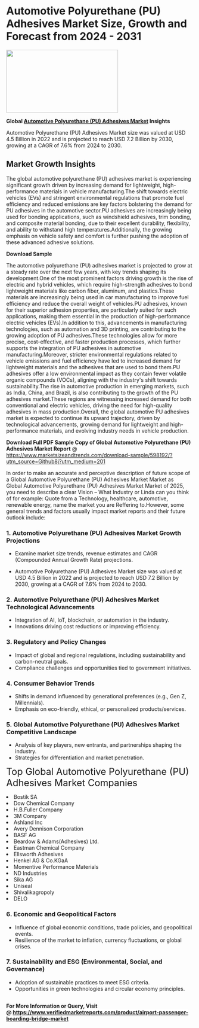 <H1>Automotive Polyurethane (PU) Adhesives Market Size, Growth and Forecast from 2024 - 2031</H1><img class="aligncenter size-medium wp-image-584254" src="https://thirdeyenews.in/wp-content/uploads/2024/09/Global-Market-Research-300x168.jpeg" alt="" width="300" height="168" /><p><strong>Global&nbsp;<a href="https://www.marketsizeandtrends.com/download-sample/598192/?utm_source=Github8j?utm_medium=201">Automotive Polyurethane (PU) Adhesives Market</a> Insights</strong></p><p>Automotive Polyurethane (PU) Adhesives Market size was valued at USD 4.5 Billion in 2022 and is projected to reach USD 7.2 Billion by 2030, growing at a CAGR of 7.6% from 2024 to 2030.</p><p><h2>Market Growth Insights</h2> <p>The global automotive polyurethane (PU) adhesives market is experiencing significant growth driven by increasing demand for lightweight, high-performance materials in vehicle manufacturing.The shift towards electric vehicles (EVs) and stringent environmental regulations that promote fuel efficiency and reduced emissions are key factors bolstering the demand for PU adhesives in the automotive sector.PU adhesives are increasingly being used for bonding applications, such as windshield adhesives, trim bonding, and composite material bonding, due to their excellent durability, flexibility, and ability to withstand high temperatures.Additionally, the growing emphasis on vehicle safety and comfort is further pushing the adoption of these advanced adhesive solutions.</p> <p><strong>Download Sample</strong></p> <p>The automotive polyurethane (PU) adhesives market is projected to grow at a steady rate over the next few years, with key trends shaping its development.One of the most prominent factors driving growth is the rise of electric and hybrid vehicles, which require high-strength adhesives to bond lightweight materials like carbon fiber, aluminum, and plastics.These materials are increasingly being used in car manufacturing to improve fuel efficiency and reduce the overall weight of vehicles.PU adhesives, known for their superior adhesion properties, are particularly suited for such applications, making them essential in the production of high-performance electric vehicles (EVs).In addition to this, advancements in manufacturing technologies, such as automation and 3D printing, are contributing to the growing adoption of PU adhesives.These technologies allow for more precise, cost-effective, and faster production processes, which further supports the integration of PU adhesives in automotive manufacturing.Moreover, stricter environmental regulations related to vehicle emissions and fuel efficiency have led to increased demand for lightweight materials and the adhesives that are used to bond them.PU adhesives offer a low environmental impact as they contain fewer volatile organic compounds (VOCs), aligning with the industry's shift towards sustainability.The rise in automotive production in emerging markets, such as India, China, and Brazil, is also contributing to the growth of the PU adhesives market.These regions are witnessing increased demand for both conventional and electric vehicles, driving the need for high-quality adhesives in mass production.Overall, the global automotive PU adhesives market is expected to continue its upward trajectory, driven by technological advancements, growing demand for lightweight and high-performance materials, and evolving industry needs in vehicle production.<p><span class=""><strong>Download Full PDF Sample Copy of Global Automotive Polyurethane (PU) Adhesives Market Report</strong> @ <a href="https://www.marketsizeandtrends.com/download-sample/598192/?utm_source=Github8j?utm_medium=201" target="_blank">https://www.marketsizeandtrends.com/download-sample/598192/?utm_source=Github8j?utm_medium=201</a></span></p><p>In order to make an accurate and perceptive description of future scope of a Global&nbsp;Automotive Polyurethane (PU) Adhesives Market Market as Global&nbsp;Automotive Polyurethane (PU) Adhesives Market Market of 2025, you need to describe a clear Vision &ndash; What Industry or Linda can you think of for example: Quote from a Technology, healthcare, automotive, renewable energy, name the market you are Reffering to.However, some general trends and factors usually impact market reports and their future outlook include:</p><h3>1.&nbsp;<strong>Automotive Polyurethane (PU) Adhesives Market Growth Projections</strong></h3><ul><li>Examine market size trends, revenue estimates and CAGR (Compounded Annual Growth Rate) projections.</li><li><p>Automotive Polyurethane (PU) Adhesives Market size was valued at USD 4.5 Billion in 2022 and is projected to reach USD 7.2 Billion by 2030, growing at a CAGR of 7.6% from 2024 to 2030.</p></li></ul><h3>2.&nbsp;<strong>Automotive Polyurethane (PU) Adhesives Market Technological Advancements</strong></h3><ul><li>Integration of AI, IoT, blockchain, or automation in the industry.</li><li>Innovations driving cost reductions or improving efficiency.</li></ul><h3>3.&nbsp;<strong>Regulatory and Policy Changes</strong></h3><ul><li>Impact of global and regional regulations, including sustainability and carbon-neutral goals.</li><li>Compliance challenges and opportunities tied to government initiatives.</li></ul><h3>4.&nbsp;<strong>Consumer Behavior Trends</strong></h3><ul><li>Shifts in demand influenced by generational preferences (e.g., Gen Z, Millennials).</li><li>Emphasis on eco-friendly, ethical, or personalized products/services.</li></ul><h3>5.&nbsp;<strong>Global Automotive Polyurethane (PU) Adhesives Market Competitive Landscape</strong></h3><ul><li>Analysis of key players, new entrants, and partnerships shaping the industry.</li><li>Strategies for differentiation and market penetration.</li></ul><p data-pm-slice="1 1 []"><span style="color: inherit; font-family: inherit; font-size: 25px;">Top Global Automotive Polyurethane (PU) Adhesives Market Companies</span></p><div class="" data-test-id=""><p><li> Bostik SA</li><li> Dow Chemical Company</li><li> H.B.Fuller Company</li><li> 3M Company</li><li> Ashland Inc</li><li> Avery Dennison Corporation</li><li> BASF AG</li><li> Beardow & Adams(Adhesives) Ltd.</li><li> Eastman Chemical Company</li><li> Ellsworth Adhesives</li><li> Henkel AG & Co.KGaA</li><li> Momentive Performance Materials</li><li> ND Industries</li><li> Sika AG</li><li> Uniseal</li><li> Shivalikagropoly</li><li> DELO</li></p></div><h3>6.&nbsp;<strong>Economic and Geopolitical Factors</strong></h3><ul><li>Influence of global economic conditions, trade policies, and geopolitical events.</li><li>Resilience of the market to inflation, currency fluctuations, or global crises.</li></ul><h3>7.&nbsp;<strong>Sustainability and ESG (Environmental, Social, and Governance)</strong></h3><ul><li>Adoption of sustainable practices to meet ESG criteria.</li><li>Opportunities in green technologies and circular economy principles.</li></ul><h2><strong style="font-size: 14px;">For More Information or Query, Visit @&nbsp;</strong><a style="background-color: #ffffff; font-size: 14px;" href="https://www.marketsizeandtrends.com/report/automotive-polyurethane-pu-adhesives-market/" target="_blank">https://www.verifiedmarketreports.com/product/airport-passenger-boarding-bridge-market</a></h2>